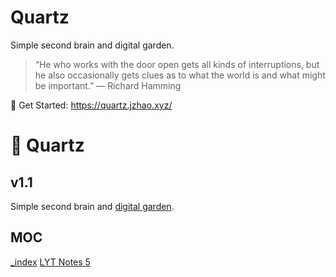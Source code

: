 # Quartz
Simple second brain and digital garden.

> “He who works with the door open gets all kinds of interruptions, but he also occasionally gets clues as to what the world is and what might be important.” — Richard Hamming

🔗 Get Started: https://quartz.jzhao.xyz/

# 🌱 Quartz
## v1.1

Simple second brain and [digital garden](https://jzhao.xyz/posts/digital-gardening).
## MOC
[_index](content/_index.md)
[LYT Notes 5](content/LYT%20Notes%205.md)